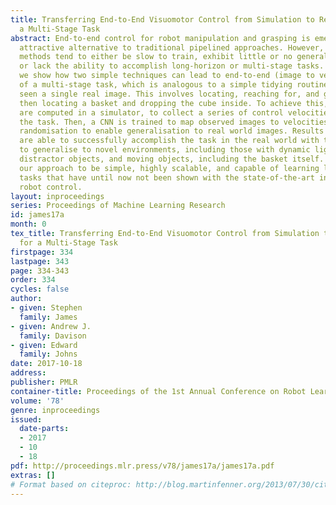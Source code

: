```yaml
---
title: Transferring End-to-End Visuomotor Control from Simulation to Real World for
  a Multi-Stage Task
abstract: End-to-end control for robot manipulation and grasping is emerging as an
  attractive alternative to traditional pipelined approaches. However, end-to-end
  methods tend to either be slow to train, exhibit little or no generalisability,
  or lack the ability to accomplish long-horizon or multi-stage tasks. In this paper,
  we show how two simple techniques can lead to end-to-end (image to velocity) execution
  of a multi-stage task, which is analogous to a simple tidying routine, without having
  seen a single real image. This involves locating, reaching for, and grasping a cube,
  then locating a basket and dropping the cube inside. To achieve this, robot trajectories
  are computed in a simulator, to collect a series of control velocities which accomplish
  the task. Then, a CNN is trained to map observed images to velocities, using domain
  randomisation to enable generalisation to real world images. Results show that we
  are able to successfully accomplish the task in the real world with the ability
  to generalise to novel environments, including those with dynamic lighting conditions,
  distractor objects, and moving objects, including the basket itself. We believe
  our approach to be simple, highly scalable, and capable of learning long-horizon
  tasks that have until now not been shown with the state-of-the-art in end-to-end
  robot control.
layout: inproceedings
series: Proceedings of Machine Learning Research
id: james17a
month: 0
tex_title: Transferring End-to-End Visuomotor Control from Simulation to Real World
  for a Multi-Stage Task
firstpage: 334
lastpage: 343
page: 334-343
order: 334
cycles: false
author:
- given: Stephen
  family: James
- given: Andrew J.
  family: Davison
- given: Edward
  family: Johns
date: 2017-10-18
address: 
publisher: PMLR
container-title: Proceedings of the 1st Annual Conference on Robot Learning
volume: '78'
genre: inproceedings
issued:
  date-parts:
  - 2017
  - 10
  - 18
pdf: http://proceedings.mlr.press/v78/james17a/james17a.pdf
extras: []
# Format based on citeproc: http://blog.martinfenner.org/2013/07/30/citeproc-yaml-for-bibliographies/
---
```

